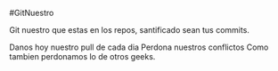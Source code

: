 #GitNuestro

Git nuestro que estas en los repos, santificado sean tus commits.

Danos hoy nuestro pull de cada dia
Perdona nuestros conflictos
Como tambien perdonamos lo de otros geeks.